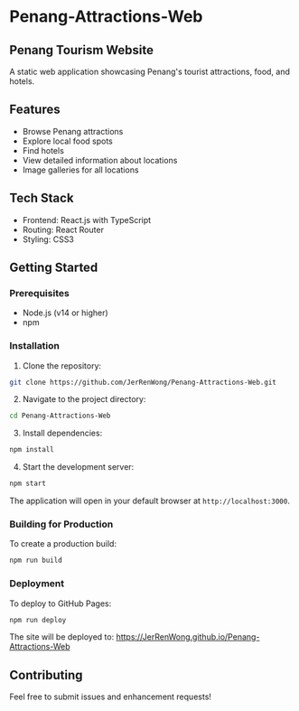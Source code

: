 # Penang-Attractions-Web

## Penang Tourism Website

A static web application showcasing Penang's tourist attractions, food, and hotels.

## Features

* Browse Penang attractions
* Explore local food spots
* Find hotels
* View detailed information about locations
* Image galleries for all locations

## Tech Stack

* Frontend: React.js with TypeScript
* Routing: React Router
* Styling: CSS3

## Getting Started

### Prerequisites

* Node.js (v14 or higher)
* npm

### Installation

1. Clone the repository:
```bash
git clone https://github.com/JerRenWong/Penang-Attractions-Web.git
```

2. Navigate to the project directory:
```bash
cd Penang-Attractions-Web
```

3. Install dependencies:
```bash
npm install
```

4. Start the development server:
```bash
npm start
```

The application will open in your default browser at `http://localhost:3000`.

### Building for Production

To create a production build:
```bash
npm run build
```

### Deployment

To deploy to GitHub Pages:
```bash
npm run deploy
```

The site will be deployed to: https://JerRenWong.github.io/Penang-Attractions-Web

## Contributing

Feel free to submit issues and enhancement requests!
